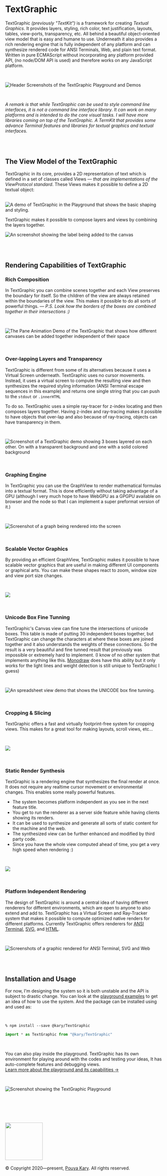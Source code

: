 
# TextGraphic

TextGraphic _(previously "TextKit")_ is a framework for creating _Textual Graphics_. It provides layers, styling, rich color, text justification, layouts, tables, view-ports, transparency, etc. All behind a beautiful object-oriented view model that is easy and humane to use. Underneath it also provides a rich rendering engine that is fully independent of any platform and can synthesize rendered code for ANSI Terminals, Web, and plain text format. Written in pure ECMAScript without incorporating any platform provided API, (no node/DOM API is used) and therefore works on any JavaScript platform.

<br>

![Header Screenshots of the TextGraphic Playground and Demos](https://user-images.githubusercontent.com/2157285/124506813-b17be900-dde1-11eb-83d1-2c889eef50c1.png)

<br>

_A remark is that while TextGraphic can be used to style command line interfaces, it is not a command line interface library. It can work on many platforms and is intended to do the core visual tasks. I will have more libraries coming on top of the TextGraphic. A TermKit that provides some advance Terminal features and libraries for textual graphics and textual interfaces._

<br><br>

## The View Model of the TextGraphic

TextGraphic in its core, provides a 2D representation of text which is defined in a set of classes called Views &mdash; _that are implementations of the ViewProtocol standard_. These Views makes it possible to define a 2D textual object: <br><br>

![A demo of TextGraphic in the Playground that shows the basic shaping and styling.](https://user-images.githubusercontent.com/2157285/124508332-f5bcb880-dde4-11eb-9686-d21ea07b116a.png)

TextGraphic makes it possible to compose layers and views by combining the layers together.

![An screenshot showing the label being added to the canvas](https://user-images.githubusercontent.com/2157285/124508639-96ab7380-dde5-11eb-94d1-d83cab4e52fb.png)

<br><br>

## Rendering Capabilities of TextGraphic

### Rich Composition

In TextGraphic you can combine scenes together and each View preserves the boundary for itself. So the children of the view are always retained within the boundaries of the view. This makes it possible to do all sorts of powerful things. &mdash; _P.S. Look how the borders of the boxes are combined together in their intersections :)_

<br>

![The Pane Animation Demo of the TextGraphic that shows how different canvases can be added together independent of their space](https://user-images.githubusercontent.com/2157285/124508914-13d6e880-dde6-11eb-99cf-9fda7acefcc4.gif)

<br>

### Over-lapping Layers and Transparency

TextGraphic is different from some of its alternatives because it uses a Virtual Screen underneath. TextGraphic uses no cursor movements. Instead, it uses a virtual screen to compute the resulting view and then synthesizes the required styling information (ANSI Terminal escape sequences in this example) and returns one single string that you can push to the `stdout` or `.innerHTML`

To do so. TextGraphic uses a simple ray-tracer for z-index locating and then composes layers together. Having z-index and ray-tracing makes it possible to have objects that over-lap and also because of ray-tracing, objects can have transparency in them.

<br>

![Screenshot of a TextGraphic demo showing 3 boxes layered on each other. On with a transparent background and one with a solid colored background](https://user-images.githubusercontent.com/2157285/124674068-46a8db80-decf-11eb-98fe-84d367e36822.png)

<br>

### Graphing Engine

In TextGraphic you can use the GraphView to render mathematical formulas into a textual format. This is done efficiently without taking advantage of a GPU (although I very much hope to have WebGPU as a GPGPU available on browser and the node so that I can implement a super preformat version of it.)

<br>

![Screenshot of a graph being rendered into the screen](https://user-images.githubusercontent.com/2157285/125514236-7ab29f83-df08-4041-963d-54e9a0ad157b.gif)

<br>

### Scalable Vector Graphics

By providing an efficient GraphView, TextGraphic makes it possible to have scalable vector graphics that are useful in making different UI components or graphical arts. You can make these shapes react to zoom, window size and view port size changes.

<br>

![](https://user-images.githubusercontent.com/2157285/125548299-a8242db3-897c-48c0-85ca-593aaeb02b3a.gif)

<br>

### Unicode Box Fine Tunning

TextGraphic's Canvas view can fine tune the intersections of unicode boxes. This table is made of putting 30 independent boxes together, but TextGraphic can change the characters at where these boxes are joined together and it also understands the weights of these connections. So the result is a very beautiful and fine tunned result that previously was impossible or extremely hard to implement. (I know of no other system that implements anything like this. [Monodraw](http://monodraw.helftone.com) does have this ability but it only works for the light lines and weight detection is still unique to TextGraphic I guess)

<br>

![An spreadsheet view demo that shows the UNICODE box fine tunning.](https://user-images.githubusercontent.com/2157285/124509224-c9a23700-dde6-11eb-8db2-f05f35b79fb0.gif)

<br>

### Cropping & Slicing

TextGraphic offers a fast and virtually footprint-free system for cropping views. This makes for a great tool for making layouts, scroll views, etc...

<br>

![](https://user-images.githubusercontent.com/2157285/124509778-bcd21300-dde7-11eb-96b4-89264f582521.gif)

<br>

### Static Render Synthesis

TextGraphic is a rendering engine that synthesizes the final render at once. It does not require any realtime cursor movement or environmental changes. This enables some really powerful features.
- The system becomes platform independent as you see in the next feature title.
- You get to run the renderer as a server side feature while having clients showing its renders.
- It can be used to synthesize and generate all sorts of static content for the machine and the web.
- The synthesized view can be further enhanced and modified by third party code.
- Since you have the whole view computed ahead of time, you get a very high speed when rendering :)

<br>

![](https://user-images.githubusercontent.com/2157285/124675008-0d716b00-ded1-11eb-92d3-dfbb93de1e4d.png)

<br>

### Platform Independent Rendering

The design of TextGraphic is around a central idea of having different renderers for different environments, which are open to anyone to also extend and add to. TextGraphic has a Virtual Screen and Ray-Tracker system that makes it possible to compute optimized native renders for different platforms. Currently TextGraphic offers renderers for [ANSI Terminal](https://github.com/pouyakary/TextGraphic/tree/master/TextGraphic/source/environments/ansi-terminal), [SVG](https://github.com/pouyakary/TextGraphic/tree/master/TextGraphic/source/environments/svg), and [HTML](https://github.com/pouyakary/TextGraphic/tree/master/TextGraphic/source/environments/html).

<br>

![Screenshots of a graphic rendered for ANSI Terminal, SVG and Web](https://user-images.githubusercontent.com/2157285/126066739-24eecd9f-cdf3-410a-aec5-5855dec84509.png)

<br><br>

## Installation and Usage

For now, I'm designing the system so it is both unstable and the API is subject to drastic change. You can look at the [playground examples](https://github.com/pouyakary/TextGraphic/tree/master/TextGraphic/playgrounds) to get an idea of how to use the system. And the package can be installed using and used as:

<br>

```shell
% npm install --save @kary/TextGraphic
```

```TypeScript
import * as TextGraphic from "@kary/TextGraphic"
```

<br>

You can also play inside the playground. TextGraphic has its own environment for playing around with the codes and testing your ideas, It has auto-complete features and debugging views. <br>
[Learn more about the playground and its capabilities →](https://github.com/pouyakary/TextGraphic/wiki/playground)

<br>

![Screenshot showing the TextGraphic Playground](https://user-images.githubusercontent.com/2157285/124616367-425acf00-de8b-11eb-8b0a-a1a3994a61fe.png)


<br><br><br><br><br>
<a href="https://kary.us/"><img src="https://inventory.kary.us/content/signature.png" width="120"></a><br><br>
&copy; Copyright 2020&mdash;present, [Pouya Kary](https://kary.us). All rights reserved.<br><br>
